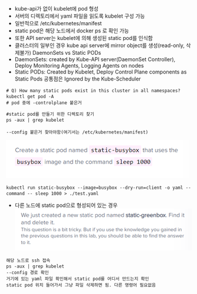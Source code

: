 - kube-api가 없이 kubelet에 pod 형성
- 서버의 디렉토리에서 yaml 파일을 읽도록 kubelet 구성 가능
- 일반적으로 /etc/kubernetes/manifest
- static pod은 해당 노드에서 docker ps 로 확인 가능
- 또한 API server는 kubelet에 의해 생성된 static pod를 인식함
- 클러스터의 일부인 경우 kube api server에 mirror object를 생성(read-only, 삭제불가)
DaemonSets vs Static PODs
- DaemonSets: created by Kube-API server(DaemonSet Controller), Deploy Monitoring Agents, Logging Agents on nodes
- Static PODs: Created by Kubelet, Deploy Control Plane components as Static Pods
공통점은 Ignored by the Kube-Scheduler

```
# Q) How many static pods exist in this cluster in all namespaces?
kubectl get pod -A
# pod 중에 -controlplane 붙은거
```
```
#static pod를 만들기 위한 디렉토리 찾기
ps -aux | grep kubelet

--config 붙은거 찾아야함(여기서는 /etc/kubernetes/manifest)
```

![img_1.png](img_1.png)
```
kubectl run static-busybox --image=busybox --dry-run=client -o yaml --command -- sleep 1000 > ./test.yaml
```
- 다른 노드에 static pod으로 형성되어 있는 경우
![img_2.png](img_2.png)
```
해당 노드로 ssh 접속
ps -aux | grep kubelet
--config 경로 확인
거기에 있는 yaml 파일 확인해서 static pod를 어디서 만드는지 확인
static pod 위치 들어가서 그냥 파일 삭제하면 됨. 다른 명령어 필요없음  
```